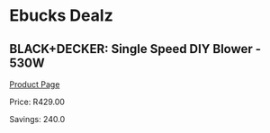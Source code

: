 
# Ebucks Dealz
## BLACK+DECKER: Single Speed DIY Blower - 530W
[Product Page](https://www.ebucks.com/web/shop/productSelected.do?prodId=1069187943&catId=363410833)

Price: R429.00

Savings: 240.0


	
